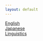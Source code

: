 ```yaml
---
layout: default
---
```


[English](./English_folder/)  
[Japanese](./Japanese_folder/)  
[Linguistics](./Linguistics_folder/)  
